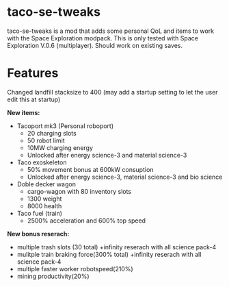 # taco-se-tweaks

taco-se-tweaks is a mod that adds some personal QoL and items to work with the Space Exploration modpack.
This is only tested with Space Exploration V.0.6 (multiplayer).
Should work on existing saves.

# Features

<p>Changed landfill stacksize to 400 (may add a startup setting to let the user edit this at startup)</p>

<b>New items:</b>

- Tacoport mk3 (Personal roboport)
  - 20 charging slots
  - 50 robot limit
  - 10MW charging energy
  - Unlocked after energy science-3 and material science-3
- Taco exoskeleton
  - 50% movement bonus at 600kW consuption
  - Unlocked after energy science-3, material science-3 and bio science
- Doble decker wagon
  - cargo-wagon with 80 inventory slots
  - 1300 weight
  - 8000 health
- Taco fuel (train)
  - 2500% acceleration and 600% top speed

<b>New bonus reserach:</b>

- multiple trash slots (30 total) +infinity reserach with all science pack-4
- mulitple train braking force(300% total) +infinity reserach with all science pack-4
- multiple faster worker robotspeed(210%)
- mining productivity(20%)
